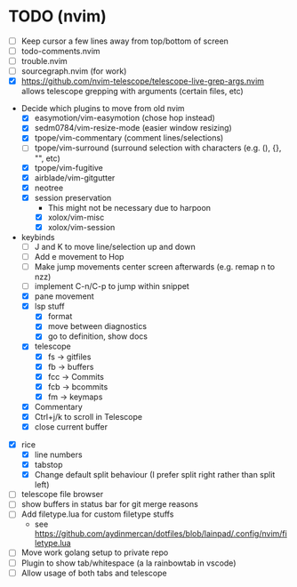 # TODO (nvim)
- [ ] Keep cursor a few lines away from top/bottom of screen
- [ ] todo-comments.nvim
- [ ] trouble.nvim
- [ ] sourcegraph.nvim (for work)
- [x] https://github.com/nvim-telescope/telescope-live-grep-args.nvim
    allows telescope grepping with arguments (certain files, etc)
- Decide which plugins to move from old nvim
    - [x] easymotion/vim-easymotion (chose hop instead)
    - [x] sedm0784/vim-resize-mode (easier window resizing)
    - [x] tpope/vim-commentary (comment lines/selections)
    - [ ] tpope/vim-surround (surround selection with characters (e.g. (), {}, "", etc)
    - [x] tpope/vim-fugitive
    - [x] airblade/vim-gitgutter
    - [x] neotree
    - [x] session preservation
        - This might not be necessary due to harpoon
        - [x] xolox/vim-misc
        - [x] xolox/vim-session
- keybinds
    - [ ] J and K to move line/selection up and down
    - [ ] Add e movement to Hop
    - [ ] Make jump movements center screen afterwards (e.g. remap n to nzz)
    - [ ] implement C-n/C-p to jump within snippet
    - [x] pane movement
    - [x] lsp stuff
        - [x] format
        - [x] move between diagnostics
        - [x] go to definition, show docs
    - [x] telescope
        - [x] fs -> gitfiles
        - [x] fb -> buffers
        - [x] fcc -> Commits
        - [x] fcb -> bcommits
        - [x] fm -> keymaps
    - [x] Commentary
    - [x] Ctrl+j/k to scroll in Telescope
    - [x] close current buffer
- [x] rice
    - [x] line numbers
    - [x] tabstop
    - [x] Change default split behaviour (I prefer split right rather than split left)
- [ ] telescope file browser
- [ ] show buffers in status bar for git merge reasons
- [ ] Add filetype.lua for custom filetype stuffs
    - see https://github.com/aydinmercan/dotfiles/blob/lainpad/.config/nvim/filetype.lua
- [ ] Move work golang setup to private repo
- [ ] Plugin to show tab/whitespace (a la rainbowtab in vscode)
- [ ] Allow usage of both tabs and telescope
